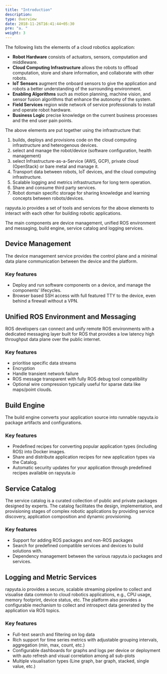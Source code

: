 ```yaml
---
title: "Introduction"
description:
type: Overview
date: 2018-11-26T16:41:44+05:30
pre: "a. "
weight: 3
---
```

The following lists the elements of a cloud robotics application:

* **Robot Hardware** consists of actuators, sensors, computation and middleware.
* **Cloud Computing Infrastructure** allows the robots to offload computation, store
  and share information, and collaborate with other robots.
* **IoT Sensors** augment the onboard sensors to give the application and robots a
  better understanding of the surrounding environment.
* **Enabling Algorithms** such as motion planning, machine vision, and sensor fusion
  algorithms that enhance the autonomy of the system.
* **Field Services** region wide network of service professionals to install and
  operate robot hardware.
* **Business Logic** precise knowledge on the current business processes and the
  end user pain points.

The above elements are put together using the infrastructure that:

1. builds, deploys and provisions code on the cloud computing infrastructure
   and heterogenous devices.
2. select and manage the robot/device (software configuration, health management)
3. select Infrastructure-as-a-Service (AWS, GCP), private cloud (OpenStack) or
   bare metal and manage it.
4. Transport data between robots, IoT devices, and the cloud computing infrastructure.
5. Scalable logging and metrics infrastructure for long term operation.
6. Share and consume third party services.
7. Robot domain specific storage for sharing knowledge and learning concepts
   between robots/devices.

rapyuta.io provides a set of tools and services for the above elements to
interact with each other for building robotic applications.

The main components are device management, unified ROS environment and messaging,
build engine, service catalog and logging services.

## Device Management
The device management service provides the control plane and a minimal data
plane communication between the device and the platform.

### Key features
* Deploy and run software components on a device, and manage the components'
  lifecycles.
* Browser based SSH access with full featured TTY to the device, even behind
  a firewall without a VPN.

## Unified ROS Environment and Messaging
ROS developers can connect and unify remote ROS environments with a dedicated
messaging layer built for ROS that provides a low latency high throughput
data plane over the public internet.

### Key features
* prioritise specific data streams
* Encryption
* Handle transient network failure
* ROS message transparent with fully ROS debug tool compatibility
* Optional wire compression typically useful for sparse data like maps/point
  clouds.

## Build Engine
The build engine converts your application source into runnable rapyuta.io
package artifacts and configurations.

### Key features
* Predefined recipes for converting popular application types (including ROS)
  into Docker images.
* Share and distribute application recipes for new application types via the
  Catalog.
* Automatic security updates for your application through predefined recipes
  available on rapyuta.io

## Service Catalog
The service catalog is a curated collection of public and private packages
designed by experts. The catalog facilitates the design, implementation, and
provisioning stages of complex robotic applications by providing service
discovery, application composition and dynamic provisioning.

### Key features
* Support for adding ROS packages and non-ROS packages
* Search for predefined compatible services and devices to build solutions with.
* Dependency management between the various rapyuta.io packages and services.

## Logging and Metric Services
rapyuta.io provides a secure, scalable streaming pipeline to collect and
visualise data common to cloud robotics applications, e.g., CPU usage,
memory footprint, device status, etc. The platform also provides a configurable
mechanism to collect and introspect data generated by the application via
ROS topics.

### Key features
* Full-text search and filtering on log data
* Rich support for time series metrics with adjustable grouping intervals,
  aggregation (min, max, count, etc.)
* Configurable dashboards for graphs and logs per device or deployment with
  auto refresh and visual correlation among all sub-plots
* Multiple visualisation types (Line graph, bar graph, stacked, single value, etc.)
